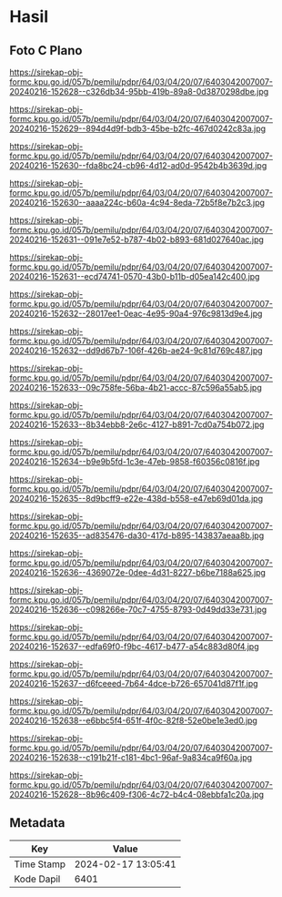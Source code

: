# Hasil

## Foto C Plano

https://sirekap-obj-formc.kpu.go.id/057b/pemilu/pdpr/64/03/04/20/07/6403042007007-20240216-152628--c326db34-95bb-419b-89a8-0d3870298dbe.jpg

https://sirekap-obj-formc.kpu.go.id/057b/pemilu/pdpr/64/03/04/20/07/6403042007007-20240216-152629--894d4d9f-bdb3-45be-b2fc-467d0242c83a.jpg

https://sirekap-obj-formc.kpu.go.id/057b/pemilu/pdpr/64/03/04/20/07/6403042007007-20240216-152630--fda8bc24-cb96-4d12-ad0d-9542b4b3639d.jpg

https://sirekap-obj-formc.kpu.go.id/057b/pemilu/pdpr/64/03/04/20/07/6403042007007-20240216-152630--aaaa224c-b60a-4c94-8eda-72b5f8e7b2c3.jpg

https://sirekap-obj-formc.kpu.go.id/057b/pemilu/pdpr/64/03/04/20/07/6403042007007-20240216-152631--091e7e52-b787-4b02-b893-681d027640ac.jpg

https://sirekap-obj-formc.kpu.go.id/057b/pemilu/pdpr/64/03/04/20/07/6403042007007-20240216-152631--ecd74741-0570-43b0-b11b-d05ea142c400.jpg

https://sirekap-obj-formc.kpu.go.id/057b/pemilu/pdpr/64/03/04/20/07/6403042007007-20240216-152632--28017ee1-0eac-4e95-90a4-976c9813d9e4.jpg

https://sirekap-obj-formc.kpu.go.id/057b/pemilu/pdpr/64/03/04/20/07/6403042007007-20240216-152632--dd9d67b7-106f-426b-ae24-9c81d769c487.jpg

https://sirekap-obj-formc.kpu.go.id/057b/pemilu/pdpr/64/03/04/20/07/6403042007007-20240216-152633--09c758fe-56ba-4b21-accc-87c596a55ab5.jpg

https://sirekap-obj-formc.kpu.go.id/057b/pemilu/pdpr/64/03/04/20/07/6403042007007-20240216-152633--8b34ebb8-2e6c-4127-b891-7cd0a754b072.jpg

https://sirekap-obj-formc.kpu.go.id/057b/pemilu/pdpr/64/03/04/20/07/6403042007007-20240216-152634--b9e9b5fd-1c3e-47eb-9858-f60356c0816f.jpg

https://sirekap-obj-formc.kpu.go.id/057b/pemilu/pdpr/64/03/04/20/07/6403042007007-20240216-152635--8d9bcff9-e22e-438d-b558-e47eb69d01da.jpg

https://sirekap-obj-formc.kpu.go.id/057b/pemilu/pdpr/64/03/04/20/07/6403042007007-20240216-152635--ad835476-da30-417d-b895-143837aeaa8b.jpg

https://sirekap-obj-formc.kpu.go.id/057b/pemilu/pdpr/64/03/04/20/07/6403042007007-20240216-152636--4369072e-0dee-4d31-8227-b6be7188a625.jpg

https://sirekap-obj-formc.kpu.go.id/057b/pemilu/pdpr/64/03/04/20/07/6403042007007-20240216-152636--c098266e-70c7-4755-8793-0d49dd33e731.jpg

https://sirekap-obj-formc.kpu.go.id/057b/pemilu/pdpr/64/03/04/20/07/6403042007007-20240216-152637--edfa69f0-f9bc-4617-b477-a54c883d80f4.jpg

https://sirekap-obj-formc.kpu.go.id/057b/pemilu/pdpr/64/03/04/20/07/6403042007007-20240216-152637--d6fceeed-7b64-4dce-b726-657041d87f1f.jpg

https://sirekap-obj-formc.kpu.go.id/057b/pemilu/pdpr/64/03/04/20/07/6403042007007-20240216-152638--e6bbc5f4-651f-4f0c-82f8-52e0be1e3ed0.jpg

https://sirekap-obj-formc.kpu.go.id/057b/pemilu/pdpr/64/03/04/20/07/6403042007007-20240216-152638--c191b21f-c181-4bc1-96af-9a834ca9f60a.jpg

https://sirekap-obj-formc.kpu.go.id/057b/pemilu/pdpr/64/03/04/20/07/6403042007007-20240216-152628--8b96c409-f306-4c72-b4c4-08ebbfa1c20a.jpg


## Metadata

| Key        | Value               |
| ---------- | ------------------- |
| Time Stamp | 2024-02-17 13:05:41 |
| Kode Dapil | 6401                |



